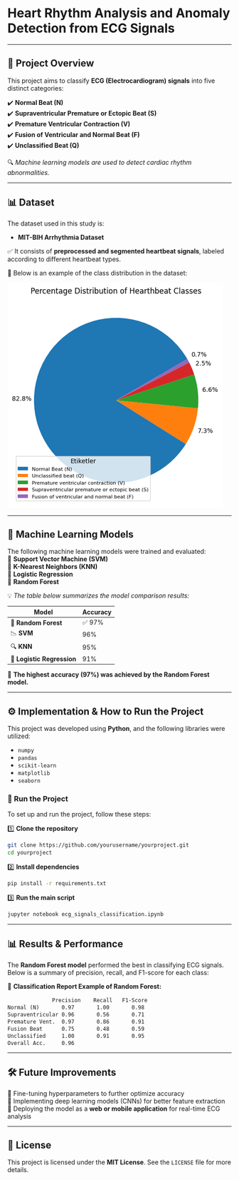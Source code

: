 # **Heart Rhythm Analysis and Anomaly Detection from ECG Signals**  

---

## **📖 Project Overview**  
This project aims to classify **ECG (Electrocardiogram) signals** into five distinct categories:  

✔️ **Normal Beat (N)**  
✔️ **Supraventricular Premature or Ectopic Beat (S)**  
✔️ **Premature Ventricular Contraction (V)**  
✔️ **Fusion of Ventricular and Normal Beat (F)**  
✔️ **Unclassified Beat (Q)**  

🔍 *Machine learning models are used to detect cardiac rhythm abnormalities.*  

---

## **📊 Dataset**  
The dataset used in this study is:  
- **MIT-BIH Arrhythmia Dataset**  

✅ It consists of **preprocessed and segmented heartbeat signals**, labeled according to different heartbeat types.  

📌 Below is an example of the class distribution in the dataset:  

![Class Distribution](Images/sınıfların_dağılımı.png)  

---

## **🧠 Machine Learning Models**  
The following machine learning models were trained and evaluated:  
🔹 **Support Vector Machine (SVM)**  
🔹 **K-Nearest Neighbors (KNN)**  
🔹 **Logistic Regression**  
🔹 **Random Forest**  

💡 *The table below summarizes the model comparison results:*  

| Model  | Accuracy |
|--------|----------|
| 🌲 **Random Forest** | ✅ 97% |
| 📉 **SVM**          | 96% |
| 🔍 **KNN**          | 95% |
| 🧮 **Logistic Regression** | 91% |

📌 **The highest accuracy (97%) was achieved by the Random Forest model.**  

---

## **⚙️ Implementation & How to Run the Project**  
This project was developed using **Python**, and the following libraries were utilized:  
- `numpy`  
- `pandas`  
- `scikit-learn`  
- `matplotlib`  
- `seaborn`  

### **🚀 Run the Project**  
To set up and run the project, follow these steps:

1️⃣ **Clone the repository**  
```bash
git clone https://github.com/yourusername/yourproject.git
cd yourproject
```
2️⃣ **Install dependencies**  
```bash
pip install -r requirements.txt
```
3️⃣ **Run the main script**  
```bash
jupyter notebook ecg_signals_classification.ipynb
```

---

## **📊 Results & Performance**  
The **Random Forest model** performed the best in classifying ECG signals. Below is a summary of precision, recall, and F1-score for each class:  

📌 **Classification Report Example of Random Forest:**  
```
              Precision    Recall   F1-Score
Normal (N)       0.97       1.00       0.98
Supraventricular 0.96       0.56       0.71
Premature Vent.  0.97       0.86       0.91
Fusion Beat      0.75       0.48       0.59
Unclassified     1.00       0.91       0.95
Overall Acc.     0.96
```

---

## **🛠️ Future Improvements**  
🔹 Fine-tuning hyperparameters to further optimize accuracy  
🔹 Implementing deep learning models (CNNs) for better feature extraction  
🔹 Deploying the model as a **web or mobile application** for real-time ECG analysis  

---

## **📜 License**  
This project is licensed under the **MIT License**. See the `LICENSE` file for more details.  
